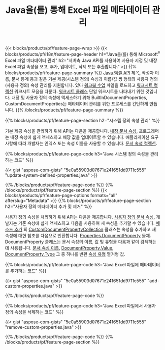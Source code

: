 ﻿---
title: Java을(를) 통해 Excel 파일 메타데이터 관리
url: /ko/java/metadata/
description: 몇 줄의 Java 코드로 Excel 파일 메타데이터 보기, 추가, 편집, 제거 또는 추출
---
{{< blocks/products/pf/feature-page-wrap >}}
{{< blocks/products/pf/i18n/feature-page-header h1="Java을(를) 통해 Microsoft<sup>&reg;</sup> Excel 파일 메타데이터 관리" h2="서버측 Java API를 사용하여 사용자 지정 및 내장 Excel 파일 속성을 보고, 추가, 업데이트, 삭제 또는 추출합니다." >}}
{{% blocks/products/pf/feature-page-summary %}}
[Java 엑셀 API](/cells/java/) 제목, 작성자 이름, 문서 통계 등과 같은 기본 제공(시스템 정의) 속성과 이름/값 쌍 형태의 사용자 정의(사용자 정의) 속성 관리를 지원합니다. 있다 [워크북 수업](https://reference.aspose.com/cells/java/com.aspose.cells/Workbook) 파일을 로드하고 [워크시트 컬렉션](https://reference.aspose.com/cells/java/com.aspose.cells/WorksheetCollection) 워크시트 모음을 다룬다. [워크시트 클래스](https://reference.aspose.com/cells/java/com.aspose.cells/Worksheet) 단일 워크시트를 나타내기 위한 것입니다. 내장 및 사용자 정의 속성에 액세스하기 위해 BuiltInDocumentProperties, CustomDocumentProperties는 메타데이터 관리를 위한 프로세스를 간단하게 만듭니다. 
{{% /blocks/products/pf/feature-page-summary %}}

{{% blocks/products/pf/feature-page-section h2="시스템 정의 속성 관리" %}}

기본 제공 속성을 관리하기 위해 API는 다음을 제공합니다. [내장 문서 속성](https://reference.aspose.com/cells/java/com.aspose.cells/worksheetcollection#BuiltInDocumentProperties), 프로그래머는 내장 속성에 쉽게 액세스하고 해당 값을 업데이트할 수 있습니다. 애플리케이션 요구 사항에 따라 개발자는 인덱스 또는 속성 이름을 사용할 수 있습니다. [문서 속성 컬렉션](https://reference.aspose.com/cells/java/com.aspose.cells/DocumentPropertyCollection). 

{{% blocks/products/pf/feature-page-code h3="Java 시스템 정의 속성을 관리하는 코드" %}}

{{< gist "aspose-com-gists" "5e0a55903d07671e241651dd9711c555" "update-system-defined-properties.java" >}}

{{% /blocks/products/pf/feature-page-code %}}
{{% /blocks/products/pf/feature-page-section %}}
{{< blocks/products/pf/feature-page-options formats="all" afterslug="Metadata" >}}
{{% blocks/products/pf/feature-page-section h2="사용자 정의 메타데이터 추가 및 제거" %}}

사용자 정의 속성을 처리하기 위해 API는 다음을 제공합니다. [사용자 정의 문서 속성](https://reference.aspose.com/cells/java/com.aspose.cells/worksheetcollection#CustomDocumentProperties), 개발자는 기존 속성에 쉽게 액세스하고 다음을 사용하여 새 속성을 추가할 수 있습니다. [메소드 추가](https://reference.aspose.com/cells/java/com.aspose.cells/customdocumentpropertycollection#add(java.lang.String,%20boolean)) 의 [CustomDocumentPropertyCollection](https://reference.aspose.com/cells/java/com.aspose.cells/CustomDocumentPropertyCollection) 클래스는 속성을 추가하고 새 속성에 대한 참조를 다음으로 반환합니다. [Properties.DocumentProperty](https://reference.aspose.com/cells/java/com.aspose.cells/DocumentProperty) 물체. DocumentProperty 클래스는 문서 속성의 이름, 값 및 유형을 다음과 같이 검색하는 데 사용됩니다. [문서 속성 이름](https://reference.aspose.com/cells/java/com.aspose.cells/documentproperty#Name), [DocumentProperty.Value](https://reference.aspose.com/cells/java/com.aspose.cells/documentproperty#Value),  [DocumentProperty.Type](https://reference.aspose.com/cells/java/com.aspose.cells/documentproperty#Type) 그 중 하나를 반환 [속성 유형](https://reference.aspose.com/cells/java/com.aspose.cells/PropertyType) 열거형 값. 
 
{{% blocks/products/pf/feature-page-code h3="Java Excel 파일에 메타데이터를 추가하는 코드" %}}

{{< gist "aspose-com-gists" "5e0a55903d07671e241651dd9711c555" "add-custom-properties.java" >}}

{{% /blocks/products/pf/feature-page-code %}}


{{% blocks/products/pf/feature-page-code h3="Java Excel 파일에서 사용자 정의 속성을 삭제하는 코드" %}}

{{< gist "aspose-com-gists" "5e0a55903d07671e241651dd9711c555" "remove-custom-properties.java" >}}

{{% /blocks/products/pf/feature-page-code %}}
{{% /blocks/products/pf/feature-page-section %}}
